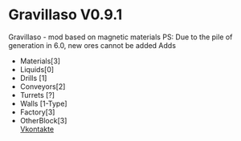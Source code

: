 # Gravillaso V0.9.1
Gravillaso - mod based on magnetic materials 
PS: Due to the pile of generation in 6.0, new ores cannot be added
Adds
* Materials[3]
* Liquids[0]
* Drills [1]
* Conveyors[2]
* Turrets [?]
* Walls [1-Type]
* Factory[3]
* OtherBlock[3]  
[Vkontakte](https://vk.com/nickname_73)  
